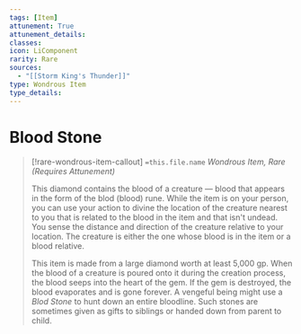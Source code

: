 ```yaml
---
tags: [Item]
attunement: True
attunement_details: 
classes: 
icon: LiComponent
rarity: Rare
sources:
  - "[[Storm King's Thunder]]"
type: Wondrous Item
type_details: 
---
```

# Blood Stone
>[!rare-wondrous-item-callout] `=this.file.name`
>*Wondrous Item, Rare (Requires Attunement)*
>
>This diamond contains the blood of a creature — blood that appears in the form of the blod (blood) rune. While the item is on your person, you can use your action to divine the location of the creature nearest to you that is related to the blood in the item and that isn't undead. You sense the distance and direction of the creature relative to your location. The creature is either the one whose blood is in the item or a blood relative.
>
>This item is made from a large diamond worth at least 5,000 gp. When the blood of a creature is poured onto it during the creation process, the blood seeps into the heart of the gem. If the gem is destroyed, the blood evaporates and is gone forever. A vengeful being might use a *Blod Stone* to hunt down an entire bloodline. Such stones are sometimes given as gifts to siblings or handed down from parent to child.
>
>
